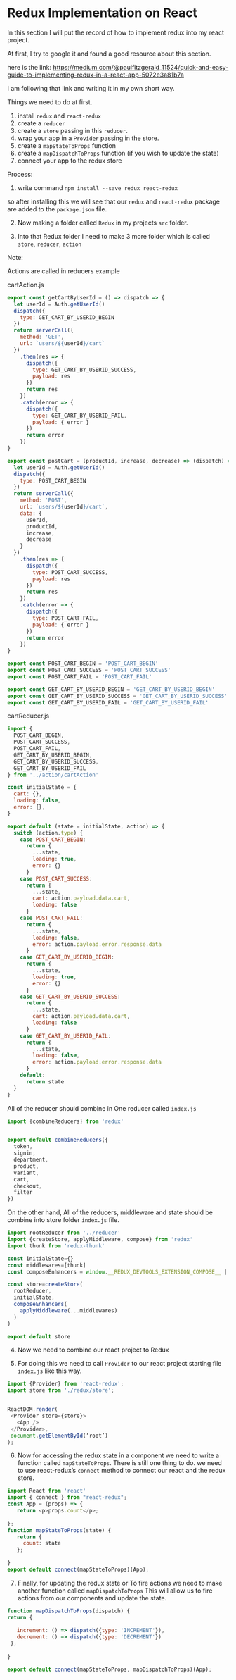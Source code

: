 # Redux Implementation on React

In this section I will put the record of how to implement redux into my react project.

At first, I try to google it and found a good resource about this section.

here is the link: https://medium.com/@paulfitzgerald_11524/quick-and-easy-guide-to-implementing-redux-in-a-react-app-5072e3a81b7a

I am following that link and writing it in my own short way.

Things we need to do at first.

1. install `redux` and `react-redux`
2. create a `reducer`
3. create a `store` passing in this `reducer`.
4. wrap your app in a `Provider` passing in the store.
5. create a `mapStateToProps` function
6. create a `mapDispatchToProps` function (if you wish to update the state)
7. connect your app to the redux store

Process:

1. write command
`npm install --save redux react-redux`

so after installing this we will see that our `redux` and `react-redux` package are added to the `package.json` file.

2. Now making a folder called `Redux` in my projects `src` folder.

3. Into that Redux folder I need to make 3 more folder which is called `store`, `reducer`, `action`

Note: 

Actions are called in reducers example

cartAction.js

```js
export const getCartByUserId = () => dispatch => {
  let userId = Auth.getUserId()
  dispatch({
    type: GET_CART_BY_USERID_BEGIN
  })
  return serverCall({
    method: 'GET',
    url: `users/${userId}/cart`
  })
    .then(res => {
      dispatch({
        type: GET_CART_BY_USERID_SUCCESS,
        payload: res
      })
      return res
    })
    .catch(error => {
      dispatch({
        type: GET_CART_BY_USERID_FAIL,
        payload: { error }
      })
      return error
    })
}

export const postCart = (productId, increase, decrease) => (dispatch) => {
  let userId = Auth.getUserId()
  dispatch({
    type: POST_CART_BEGIN
  })
  return serverCall({
    method: 'POST',
    url: `users/${userId}/cart`,
    data: {
      userId,
      productId,
      increase,
      decrease
    }
  })
    .then(res => {
      dispatch({
        type: POST_CART_SUCCESS,
        payload: res
      })
      return res
    })
    .catch(error => {
      dispatch({
        type: POST_CART_FAIL,
        payload: { error }
      })
      return error
    })
}

export const POST_CART_BEGIN = 'POST_CART_BEGIN'
export const POST_CART_SUCCESS = 'POST_CART_SUCCESS'
export const POST_CART_FAIL = 'POST_CART_FAIL'

export const GET_CART_BY_USERID_BEGIN = 'GET_CART_BY_USERID_BEGIN'
export const GET_CART_BY_USERID_SUCCESS = 'GET_CART_BY_USERID_SUCCESS'
export const GET_CART_BY_USERID_FAIL = 'GET_CART_BY_USERID_FAIL'

```

cartReducer.js
```js
import {
  POST_CART_BEGIN,
  POST_CART_SUCCESS,
  POST_CART_FAIL,
  GET_CART_BY_USERID_BEGIN,
  GET_CART_BY_USERID_SUCCESS,
  GET_CART_BY_USERID_FAIL
} from '../action/cartAction'

const initialState = {
  cart: {},
  loading: false,
  error: {},
}

export default (state = initialState, action) => {
  switch (action.type) {
    case POST_CART_BEGIN:
      return {
        ...state,
        loading: true,
        error: {}
      }
    case POST_CART_SUCCESS:
      return {
        ...state,
        cart: action.payload.data.cart,
        loading: false
      }
    case POST_CART_FAIL:
      return {
        ...state,
        loading: false,
        error: action.payload.error.response.data
      }
    case GET_CART_BY_USERID_BEGIN:
      return {
        ...state,
        loading: true,
        error: {}
      }
    case GET_CART_BY_USERID_SUCCESS:
      return {
        ...state,
        cart: action.payload.data.cart,
        loading: false
      }
    case GET_CART_BY_USERID_FAIL:
      return {
        ...state,
        loading: false,
        error: action.payload.error.response.data
      }
    default:
      return state
  }
}
```


All of the reducer should combine in One reducer called `index.js`

```js
import {combineReducers} from 'redux'


export default combineReducers({
  token,
  signin,
  department,
  product,
  variant,
  cart,
  checkout,
  filter
})

```

On the other hand, All of the reducers, middleware and state should be combine into store folder `index.js` file.

```js
import rootReducer from '../reducer'
import {createStore, applyMiddleware, compose} from 'redux'
import thunk from 'redux-thunk'

const initialState={}
const middlewares=[thunk]
const composeEnhancers = window.__REDUX_DEVTOOLS_EXTENSION_COMPOSE__ || compose

const store=createStore(
  rootReducer,
  initialState,
  composeEnhancers(
    applyMiddleware(...middlewares)
  )
)

export default store
```

4. Now we need to combine our react project to Redux

5. For doing this we need to call `Provider` to our react project starting file `index.js` like this way.

```js
import {Provider} from 'react-redux';
import store from './redux/store';


ReactDOM.render(
 <Provider store={store}>
   <App />
 </Provider>,
 document.getElementById(‘root’)
);

```

6. Now for accessing the redux state in a component we need to write a function called `mapStateToProps`.
 There is still one thing to do. we need to use react-redux’s `connect` method to connect our react and the redux store.

```js
import React from 'react'
import { connect } from "react-redux";
const App = (props) => {
   return <p>props.count</p>;
 
};
function mapStateToProps(state) {
   return {
     count: state
   };
 
}
export default connect(mapStateToProps)(App);

```

7. Finally, for updating the redux state or To fire actions we need to make another function called `mapDispatchToProps`
This will allow us to fire actions from our components and update the state.

```js
function mapDispatchToProps(dispatch) {
return {
   
   increment: () => dispatch({type: 'INCREMENT'}),
   decrement: () => dispatch({type: 'DECREMENT'})
 };
 
}

export default connect(mapStateToProps, mapDispatchToProps)(App);

```
